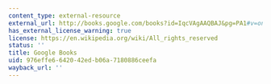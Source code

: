 ```yaml
---
content_type: external-resource
external_url: http://books.google.com/books?id=IqcVAgAAQBAJ&pg=PA1#v=onepage
has_external_license_warning: true
license: https://en.wikipedia.org/wiki/All_rights_reserved
status: ''
title: Google Books
uid: 976effe6-6420-42ed-b06a-7180886ceefa
wayback_url: ''
---
```

